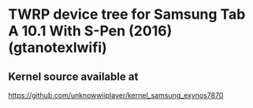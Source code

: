 # TWRP device tree for Samsung Tab A 10.1 With S-Pen (2016) (gtanotexlwifi)

## Kernel source available at 
https://github.com/unknowwiiplayer/kernel_samsung_exynos7870
